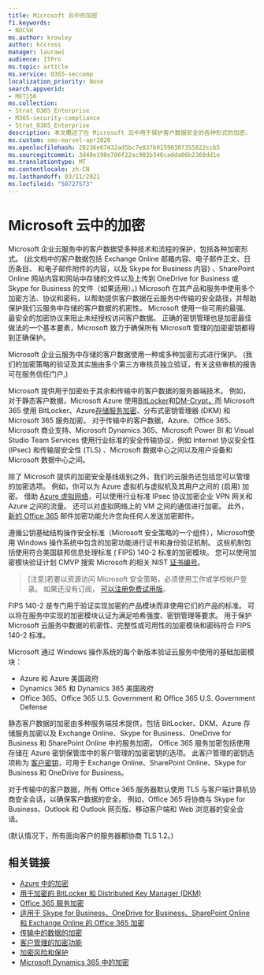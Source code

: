 ```yaml
---
title: Microsoft 云中的加密
f1.keywords:
- NOCSH
ms.author: krowley
author: kccross
manager: laurawi
audience: ITPro
ms.topic: article
ms.service: O365-seccomp
localization_priority: None
search.appverid:
- MET150
ms.collection:
- Strat_O365_Enterprise
- M365-security-compliance
- Strat_O365_Enterprise
description: 本文概述了在 Microsoft 云中用于保护客户数据安全的各种形式的加密。
ms.custom: seo-marvel-apr2020
ms.openlocfilehash: 20236e67432ad5bc7e837b91590387355022ccb5
ms.sourcegitcommit: 3d48e198e706f22ac903b346cadda06b2368dd1e
ms.translationtype: MT
ms.contentlocale: zh-CN
ms.lasthandoff: 03/11/2021
ms.locfileid: "50727573"
---
```

# <a name="encryption-in-the-microsoft-cloud"></a>Microsoft 云中的加密

Microsoft 企业云服务中的客户数据受多种技术和流程的保护，包括各种加密形式。  (此文档中的客户数据包括 Exchange Online 邮箱内容、电子邮件正文、日历条目、 和电子邮件附件的内容，以及 Skype for Business 内容) 、SharePoint Online 网站内容和网站中存储的文件以及上传到 OneDrive for Business 或 Skype for Business 的文件（如果适用）。) Microsoft 在其产品和服务中使用多个加密方法、协议和密码，以帮助提供客户数据在云服务中传输的安全路径，并帮助保护我们云服务中存储的客户数据的机密性。 Microsoft 使用一些可用的最强、最安全的加密协议来阻止未经授权访问客户数据。 正确的密钥管理也是加密最佳做法的一个基本要素，Microsoft 致力于确保所有 Microsoft 管理的加密密钥都得到正确保护。

Microsoft 企业云服务中存储的客户数据使用一种或多种加密形式进行保护。  (我们的加密策略的验证及其实施由多个第三方审核员独立验证，有关这些审核的报告可在服务信任门户[.) ](https://aka.ms/stp)

Microsoft 提供用于加密处于其余和传输中的客户数据的服务器端技术。 例如，对于静态客户数据，Microsoft Azure 使用[BitLocker](https://docs.microsoft.com/windows/device-security/bitlocker/bitlocker-overview)和[DM-Crypt，](https://en.wikipedia.org/wiki/Dm-crypt)而 Microsoft 365 使用 BitLocker、Azure[存储服务加密](https://docs.microsoft.com/azure/)、分布式密钥管理器 (DKM) 和 Microsoft 365 服务加密。 [](https://docs.microsoft.com/microsoft-365/compliance/exchange-online-secures-email-secrets) 对于传输中的客户数据，Azure、Office 365、Microsoft 商业支持、Microsoft Dynamics 365、Microsoft Power BI 和 Visual Studio Team Services 使用行业标准的安全传输协议，例如 Internet 协议安全性 (IPsec) 和传输层安全性 (TLS) 、Microsoft 数据中心之间以及用户设备和 Microsoft 数据中心之间。

除了 Microsoft 提供的加密安全基线级别之外，我们的云服务还包括您可以管理的加密选项。 例如，你可以为 Azure 虚拟机与虚拟机及其用户之间的 (启用) 加密。 借助 [Azure 虚拟网络](https://azure.microsoft.com/services/virtual-network/)，可以使用行业标准 IPsec 协议加密企业 VPN 网关和 Azure 之间的流量。 还可以对虚拟网络上的 VM 之间的通信进行加密。 此外， [新的 Office 365](set-up-new-message-encryption-capabilities.md) 邮件加密功能允许您向任何人发送加密邮件。

遵循公钥基础结构操作安全标准（Microsoft 安全策略的一个组件），Microsoft[](https://servicetrust.microsoft.com/ViewPage/TrustDocuments?command=Download&downloadType=Document&downloadId=5868ecc8-50b7-4f91-b43f-640e2b99e86e&docTab=6d000410-c9e9-11e7-9a91-892aae8839ad_FAQ%20and%20White%20Papers)使用 Windows 操作系统中包含的加密功能进行证书和身份验证机制。 这些机制包括使用符合美国联邦信息处理标准 [ (](https://csrc.nist.gov/publications/PubsFIPS.html) FIPS) 140-2 标准的加密模块。 您可以使用加密模块验证计划 CMVP 搜索 Microsoft 的相关 NIST [证书编号](https://csrc.nist.gov/projects/cryptographic-module-validation-program/validated-modules/search)。

> [注意]若要以资源访问 Microsoft 安全策略，必须使用工作或学校帐户登录。 如果还没有订阅， [可以注册免费试用版](https://servicetrust.microsoft.com/Home/TrialSubscriptions)。

FIPS 140-2 是专门用于验证实现加密的产品模块而非使用它们的产品的标准。 可以将在服务中实现的加密模块认证为满足哈希强度、密钥管理等要求。 用于保护 Microsoft 云服务中数据的机密性、完整性或可用性的加密模块和密码符合 FIPS 140-2 标准。

Microsoft 通过 Windows 操作系统的每个新版本验证云服务中使用的基础加密模块：

- Azure 和 Azure 美国政府
- Dynamics 365 和 Dynamics 365 美国政府
- Office 365、Office 365 U.S. Government 和 Office 365 U.S. Government Defense

静态客户数据的加密由多种服务端技术提供，包括 BitLocker、DKM、Azure 存储服务加密以及 Exchange Online、Skype for Business、OneDrive for Business 和 SharePoint Online 中的服务加密。 Office 365 服务加密包括使用存储在 Azure 密钥保管库中的客户管理的加密密钥的选项。 此客户管理的密钥选项称为 [客户密钥](https://docs.microsoft.com/microsoft-365/compliance/customer-key-overview)，可用于 Exchange Online、SharePoint Online、Skype for Business 和 OneDrive for Business。

对于传输中的客户数据，所有 Office 365 服务器默认使用 TLS 与客户端计算机协商安全会话，以确保客户数据的安全。 例如，Office 365 将协商与 Skype for Business、Outlook 和 Outlook 网页版、移动客户端和 Web 浏览器的安全会话。

 (默认情况下，所有面向客户的服务器都协商 TLS 1.2。) 

## <a name="related-links"></a>相关链接

- [Azure 中的加密](office-365-azure-encryption.md)
- [用于加密的 BitLocker 和 Distributed Key Manager (DKM)](office-365-bitlocker-and-distributed-key-manager-for-encryption.md)
- [Office 365 服务加密](office-365-service-encryption.md)
- [适用于 Skype for Business、OneDrive for Business、SharePoint Online 和 Exchange Online 的 Office 365 加密](office-365-encryption-for-skype-onedrive-sharepoint-and-exchange.md)
- [传输中的数据的加密](office-365-encryption-for-data-in-transit.md)
- [客户管理的加密功能](office-365-customer-managed-encryption-features.md)
- [加密风险和保护](office-365-encryption-risks-and-protections.md)
- [Microsoft Dynamics 365 中的加密](office-365-encryption-in-microsoft-dynamics-365.md)
